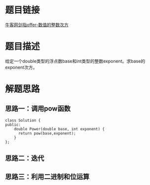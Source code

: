 # 题目链接
[牛客网剑指offer-数值的整数次方](https://www.nowcoder.com/practice/1a834e5e3e1a4b7ba251417554e07c00?tpId=13&tqId=11165&tPage=1&rp=1&ru=/ta/coding-interviews&qru=/ta/coding-interviews/question-ranking)
# 题目描述
给定一个double类型的浮点数base和int类型的整数exponent。求base的exponent次方。
# 解题思路
## 思路一：调用pow函数
```
class Solution {
public:
    double Power(double base, int exponent) {
      return pow(base,exponent);
    }
};
```
## 思路二：迭代


## 思路三：利用二进制和位运算
